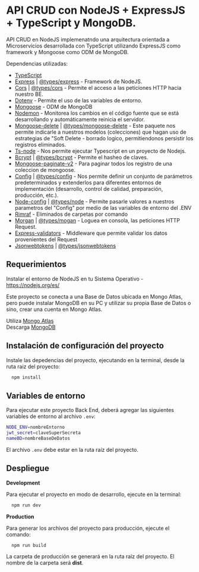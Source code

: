 
# API CRUD con NodeJS + ExpressJS + TypeScript y MongoDB. 


API CRUD en NodeJS implemenatndo una arquitectura orientada a Microservicios desarrollada con TypeScript utilizando ExpressJS como framework y Mongoose como ODM de MongoDB.

Dependencias utilizadas:
 * [TypeScript](https://www.npmjs.com/package/typescript)
 * [Express](https://expressjs.com/) | [@types/express](https://www.npmjs.com/package/@types/express) - Framework de NodeJS.
 * [Cors](https://www.npmjs.com/package/cors) | [@types/cors](https://www.npmjs.com/package/@types/cors) - Permite el acceso a las peticiones HTTP hacia nuestro BE.
 * [Dotenv](https://www.npmjs.com/package/dotenv) - Permite el uso de las variables de entorno.
 * [Mongoose](https://mongoosejs.com/) - ODM de MongoDB
 * [Nodemon](https://nodemon.io/) - Monitorea los cambios en el código fuente que se está desarrollando y automáticamente reinicia el servidor.
 * [Mongoose-delete](https://www.npmjs.com/package/mongoose-delete) | [@types/mongoose-delete](https://www.npmjs.com/package/@types/mongoose-delete) - Este paquete nos permite indicarle a nuestros modelos (colecciones) que hagan uso de estrategias de "Soft Delete - borrado logico, permitiendonos persistir los registros eliminados.
 * [Ts-node](https://www.npmjs.com/package/ts-node) - Nos permite ejecutar Typescript en un proyecto de Nodejs.
 * [Bcrypt](https://www.npmjs.com/package/bcrypt) | [@types/bcrypt](https://www.npmjs.com/package/@types/bcrypt) - Permite el hasheo de claves.
 * [Mongoose-paginate-v2](https://www.npmjs.com/package/mongoose-paginate-v2) - Para paginar todos los registro de una coleccion de mongoose.   
 * [Config](https://www.npmjs.com/package/config) | [@types/config](https://www.npmjs.com/package/@types/config) - Nos permite definir un conjunto de parámetros predeterminados y extenderlos para diferentes entornos de implementación (desarrollo, control de calidad, preparación, producción, etc.).
 * [Node-config](https://www.npmjs.com/package/config) | [@types/node](https://www.npmjs.com/package/ts-node) - Permite pasarle valores a nuestros parametros del "Config" por medio de las variables de entorno del .ENV 
 * [Rimraf](https://www.npmjs.com/package/rimraf) - Eliminados de carpetas por comando
 * [Morgan](https://www.npmjs.com/package/morgan) | [@types/mogan](https://www.npmjs.com/package/@types/morgan) - Loguea en consola, las peticiones HTTP Request.  
 * [Express-validators](https://express-validator.github.io/docs/) - Middleware que permite validar los datos provenientes del Request
 * [Jsonwebtokens](https://www.npmjs.com/package/jsonwebtoken) | [@types/jsonwebtokens](https://www.npmjs.com/package/@types/jsonwebtoken)


## Requerimientos
Instalar el entorno de NodeJS en tu Sistema Operativo - https://nodejs.org/es/

Este proyecto se conecta a una Base de Datos ubicada en Mongo Atlas, pero puede instalar MongoDB en su PC y utilizar su propia Base de Datos o sino, crear una cuenta en Mongo Atlas.

Utiliza [Mongo Atlas](https://www.mongodb.com/atlas/database/)  
Descarga [MongoDB](https://www.mongodb.com/try/download/community)

## Instalación de configuración del proyecto

Instale las depedencias del proyecto, ejecutando en la terminal, desde la ruta raiz del proyecto:

```bash
  npm install
```

## Variables de entorno

Para ejecutar este proyecto Back End, deberá agregar las siguientes variables de entorno al archivo `.env`:

```bash
NODE_ENV=nombreEntorno
jwt_secret=claveSuperSecreta
nameBD=nombreBaseDeDatos
```
El archivo `.env` debe estar en la ruta raíz del proyecto.


## Despliegue

**Development**

Para ejecutar el proyecto en modo de desarrollo, ejecute en la terminal:

```bash
  npm run dev
```

**Production**

Para generar los archivos del proyecto para producción, ejecute el comando:

```bash
  npm run build
```
La carpeta de producción se generará en la ruta raíz del proyecto. El nombre de la carpeta será **dist**.